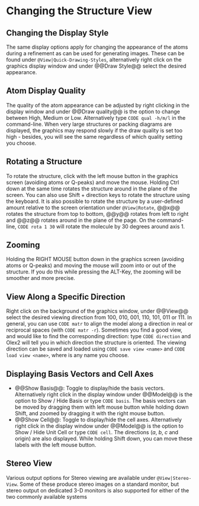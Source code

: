 # Changing the Structure View

## Changing the Display Style
The same display options apply for changing the appearance of the atoms during a refinement as can be used for generating images. These can be found under `@View|Quick-Drawing-Styles`, alternatively right click on the graphics display window and under @@Draw Style@@ select the desired appearance.

## Atom Display Quality
The quality of the atom appearance can be adjusted by right clicking in the display window and under @@Draw quality@@ is the option to change between High, Medium or Low. Alternatively type `CODE qual -h/m/l` in the command-line. When very large structures or packing diagrams are displayed, the graphics may respond slowly if the draw quality is set too high - besides, you will see the same regardless of which quality setting you choose.

## Rotating a Structure
To rotate the structure, click with the left mouse button in the graphics screen (avoiding atoms or Q-peaks) and move the mouse. Holding Ctrl down at the same time rotates the structure around in the plane of the screen. You can also use Shift + direction keys to rotate the structure using the keyboard.
It is also possible to rotate the structure by a user-defined amount relative to the screen orientation under `@View|Rotate`, @@x@@ rotates the structure from top to bottom, @@y@@ rotates from left to right and @@z@@ rotates around in the plane of the page. On the command-line, `CODE rota 1 30` will rotate the molecule by 30 degrees around axis 1.

## Zooming 
Holding the RIGHT MOUSE button down in the graphics screen (avoiding atoms or Q-peaks) and moving the mouse will zoom into or out of the structure. If you do this while pressing the ALT-Key, the zooming will be smoother and more precise.

## View Along a Specific Direction
Right click on the background of the graphics window, under @@View@@ select the desired viewing direction from 100, 010, 001, 110, 101, 011 or 111.
In general, you can use `CODE matr` to align the model along a direction in real or reciprocal spaces (with `CODE matr -r`). Sometimes you find a good view, and would like to find the corresponding direction: type `CODE direction` and Olex2 will tell you in which direction the structure is oriented.
The viewing direction can be saved and loaded using `CODE save view <name>` and `CODE load view <name>`, where <name> is any name you choose.

## Displaying Basis Vectors and Cell Axes

- @@Show Basis@@: Toggle to display/hide the basis vectors. Alternatively right click in the display window under @@Model@@ is the option to Show / Hide Basis or type `CODE basis`. The basis vectors can be moved by dragging them with left mouse button while holding down Shift, and zoomed by dragging it with the right mouse button.
- @@Show Cell@@: Toggle to display/hide the cell axes. Alternatively right click in the display window under @@Model@@ is the option to Show / Hide Unit Cell or type `CODE cell`. The directions (*a*, *b*, *c* and origin) are also displayed. While holding Shift down, you can move these labels with the left mouse button.

## Stereo View
Various output options for Stereo viewing are available under `@View|Stereo-View`. Some of these produce stereo images on a standard monitor, but stereo output on dedicated 3-D monitors is also supported for either of the two commonly available systems
